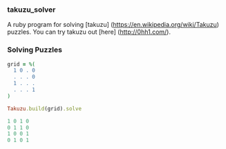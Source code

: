 ### takuzu_solver

A ruby program for solving [takuzu] (https://en.wikipedia.org/wiki/Takuzu) puzzles.
You can try takuzu out [here] (http://0hh1.com/).

### Solving Puzzles

```ruby
grid = %(
  1 0 . 0
  . . . 0
  1 . . .
  . . . 1
)

Takuzu.build(grid).solve

1 0 1 0
0 1 1 0
1 0 0 1
0 1 0 1
```
